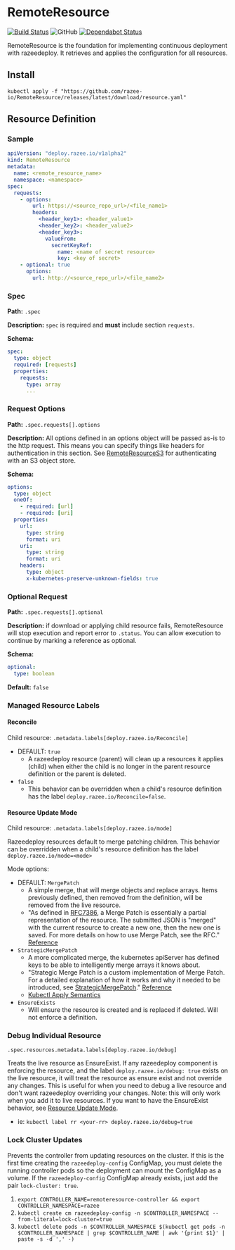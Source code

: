 # RemoteResource

[![Build Status](https://travis-ci.com/razee-io/RemoteResource.svg?branch=master)](https://travis-ci.com/razee-io/RemoteResource)
![GitHub](https://img.shields.io/github/license/razee-io/RemoteResource.svg?color=success)
[![Dependabot Status](https://api.dependabot.com/badges/status?host=github&repo=razee-io/RemoteResource)](https://dependabot.com)

RemoteResource is the foundation for implementing continuous deployment with
razeedeploy. It retrieves and applies the configuration for all resources.

## Install

```shell
kubectl apply -f "https://github.com/razee-io/RemoteResource/releases/latest/download/resource.yaml"
```

## Resource Definition

### Sample

```yaml
apiVersion: "deploy.razee.io/v1alpha2"
kind: RemoteResource
metadata:
  name: <remote_resource_name>
  namespace: <namespace>
spec:
  requests:
    - options:
        url: https://<source_repo_url>/<file_name1>
        headers:
          <header_key1>: <header_value1>
          <header_key2>: <header_value2>
          <header_key3>:
            valueFrom:
              secretKeyRef:
                name: <name of secret resource>
                key: <key of secret>
    - optional: true
      options:
        url: http://<source_repo_url>/<file_name2>
```

### Spec

**Path:** `.spec`

**Description:** `spec` is required and **must** include section `requests`.

**Schema:**

```yaml
spec:
  type: object
  required: [requests]
  properties:
    requests:
      type: array
      ...
```

### Request Options

**Path:** `.spec.requests[].options`

**Description:** All options defined in an options object will be passed as-is
to the http request. This means you can specify things like headers for
authentication in this section. See [RemoteResourceS3](https://github.com/razee-io/RemoteResourceS3)
for authenticating with an S3 object store.

**Schema:**

```yaml
options:
  type: object
  oneOf:
    - required: [url]
    - required: [uri]
  properties:
    url:
      type: string
      format: uri
    uri:
      type: string
      format: uri
    headers:
      type: object
      x-kubernetes-preserve-unknown-fields: true
```

### Optional Request

**Path:** `.spec.requests[].optional`

**Description:** if download or applying child resource fails, RemoteResource
will stop execution and report error to `.status`. You can allow execution to
continue by marking a reference as optional.

**Schema:**

```yaml
optional:
  type: boolean
```

**Default:** `false`

### Managed Resource Labels

#### Reconcile

Child resource: `.metadata.labels[deploy.razee.io/Reconcile]`

- DEFAULT: `true`
  - A razeedeploy resource (parent) will clean up a resources it applies (child)
when either the child is no longer in the parent resource definition or the
parent is deleted.
- `false`
  - This behavior can be overridden when a child's resource definition has
the label `deploy.razee.io/Reconcile=false`.

#### Resource Update Mode

Child resource: `.metadata.labels[deploy.razee.io/mode]`

Razeedeploy resources default to merge patching children. This behavior can be
overridden when a child's resource definition has the label
`deploy.razee.io/mode=<mode>`

Mode options:

- DEFAULT: `MergePatch`
  - A simple merge, that will merge objects and replace arrays. Items previously
  defined, then removed from the definition, will be removed from the live resource.
  - "As defined in [RFC7386](https://tools.ietf.org/html/rfc7386), a Merge Patch
  is essentially a partial representation of the resource. The submitted JSON is
  "merged" with the current resource to create a new one, then the new one is
  saved. For more details on how to use Merge Patch, see the RFC." [Reference](https://github.com/kubernetes/community/blob/master/contributors/devel/sig-architecture/api-conventions.md#patch-operations)
- `StrategicMergePatch`
  - A more complicated merge, the kubernetes apiServer has defined keys to be
  able to intelligently merge arrays it knows about.
  - "Strategic Merge Patch is a custom implementation of Merge Patch. For a
  detailed explanation of how it works and why it needed to be introduced, see
  [StrategicMergePatch](https://github.com/kubernetes/community/blob/master/contributors/devel/sig-api-machinery/strategic-merge-patch.md)."
  [Reference](https://github.com/kubernetes/community/blob/master/contributors/devel/sig-architecture/api-conventions.md#patch-operations)
  - [Kubectl Apply Semantics](https://kubectl.docs.kubernetes.io/pages/app_management/field_merge_semantics.html)
- `EnsureExists`
  - Will ensure the resource is created and is replaced if deleted. Will not
  enforce a definition.

### Debug Individual Resource

`.spec.resources.metadata.labels[deploy.razee.io/debug]`

Treats the live resource as EnsureExist. If any razeedeploy component is enforcing
the resource, and the label `deploy.razee.io/debug: true` exists on the live
resource, it will treat the resource as ensure exist and not override any changes.
This is useful for when you need to debug a live resource and don't want razeedeploy
overriding your changes. Note: this will only work when you add it to live resources.
If you want to have the EnsureExist behavior, see [Resource Update Mode](#Resource-Update-Mode).

- ie: `kubectl label rr <your-rr> deploy.razee.io/debug=true`

### Lock Cluster Updates

Prevents the controller from updating resources on the cluster. If this is the
first time creating the `razeedeploy-config` ConfigMap, you must delete the running
controller pods so the deployment can mount the ConfigMap as a volume. If the
`razeedeploy-config` ConfigMap already exists, just add the pair `lock-cluster: true`.

1. `export CONTROLLER_NAME=remoteresource-controller && export CONTROLLER_NAMESPACE=razee`
1. `kubectl create cm razeedeploy-config -n $CONTROLLER_NAMESPACE --from-literal=lock-cluster=true`
1. `kubectl delete pods -n $CONTROLLER_NAMESPACE $(kubectl get pods -n $CONTROLLER_NAMESPACE
 | grep $CONTROLLER_NAME | awk '{print $1}' | paste -s -d ',' -)`
